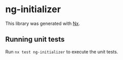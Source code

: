 # ng-initializer

This library was generated with [Nx](https://nx.dev).

## Running unit tests

Run `nx test ng-initializer` to execute the unit tests.
